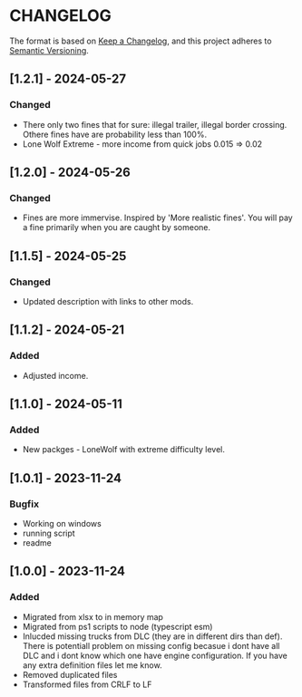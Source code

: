 # CHANGELOG

The format is based on [Keep a Changelog](https://keepachangelog.com/), and this project adheres to [Semantic Versioning](https://semver.org/).

## [1.2.1] - 2024-05-27

### Changed

- There only two fines that for sure: illegal trailer, illegal border crossing. Othere fines have are probability less than 100%.
- Lone Wolf Extreme - more income from quick jobs 0.015 => 0.02

## [1.2.0] - 2024-05-26

### Changed

- Fines are more immervise. Inspired by 'More realistic fines'. You will pay a fine primarily when you are caught by someone.

## [1.1.5] - 2024-05-25

### Changed

- Updated description with links to other mods.

## [1.1.2] - 2024-05-21

### Added

- Adjusted income.

## [1.1.0] - 2024-05-11

### Added

- New packges - LoneWolf with extreme difficulty level.

## [1.0.1] - 2023-11-24

### Bugfix

- Working on windows
- running script
- readme

## [1.0.0] - 2023-11-24

### Added

- Migrated from xlsx to in memory map
- Migrated from ps1 scripts to node (typescript esm)
- Inlucded missing trucks from DLC (they are in different dirs than def). There is potentiall problem on missing config becasue i dont have all DLC and i dont know which one have engine configuration. If you have any extra definition files let me know.
- Removed duplicated files
- Transformed files from CRLF to LF
